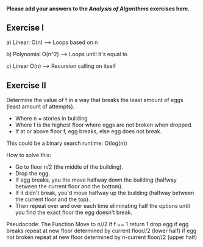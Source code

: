 #### Please add your answers to the ***Analysis of  Algorithms*** exercises here.

## Exercise I

a) Linear: O(n) --> Loops based on n

b) Polynomial O(n^2) --> Loops until it's equal to

c) Linear O(n) --> Recursion calling on itself

## Exercise II
Determine the value of f in a way that breaks the least amount of eggs (least amount of attempts).
- Where n = stories in building 
- Where f is the highest floor where eggs are not broken when dropped.
- If at or above floor f, egg breaks, else egg does not break.

This could be a binary search runtime: O(log(n))

How to solve this:
- Go to floor n/2 (the middle of the building). 
- Drop the egg. 
- If egg breaks, you the move halfway down the building (halfway between the current floor and the bottom). 
- If it didn't break, you'd move halfway up the building (halfway between the current floor and the top). 
- Then repeat over and over each time eliminating half the options until you find the exact floor the egg doesn't break.

Pseudocode:
The Function
    Move to n//2
        if f == 1
            return 1
        drop egg
        if egg breaks
            repeat at new floor determined by current floor//2 (lower half)
        if egg not broken
            repeat at new floor determined by n-current floor//2 (upper half)



